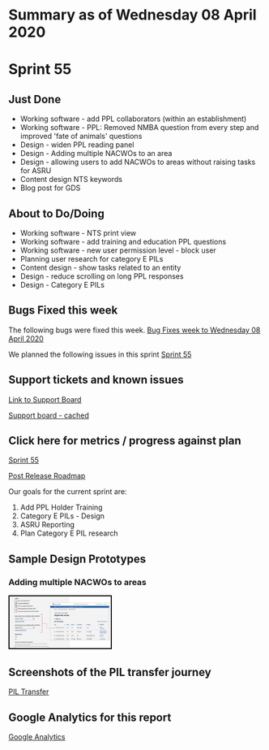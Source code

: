 # Summary as of Wednesday 08 April 2020 

# Sprint 55

## Just Done
* Working software - add PPL collaborators (within an establishment) 
* Working software - PPL: Removed NMBA question from every step and improved 'fate of animals' questions
* Design - widen PPL reading panel
* Design - Adding multiple NACWOs to an area
* Design - allowing users to add NACWOs to areas without raising tasks for ASRU
* Content design NTS keywords
* Blog post for GDS

## About to Do/Doing
* Working software - NTS print view
* Working software - add training and education PPL questions
* Working software - new user permission level - block user
* Planning user research for category E PILs
* Content design - show tasks related to an entity
* Design - reduce scrolling on long PPL responses
* Design - Category E PILs

## Bugs Fixed this week
The following bugs were fixed this week.
[Bug Fixes week to Wednesday 08 April 2020](graphs/bugs08042020.png)

We planned the following issues in this sprint 
[Sprint 55](graphs/sprint08042020.png)

## Support tickets and known issues
[Link to Support Board](https://collaboration.homeoffice.gov.uk/jira/secure/RapidBoard.jspa?rapidView=1717&selectedIssue=ASSB-253)

[Support board - cached](graphs/supportBoard08042020.png)

## Click here for metrics / progress against plan
[Sprint 55](graphs/progress08042020.png)

[Post Release Roadmap](graphs/roadmap08042020.png)

Our goals for the current sprint are:
1. Add PPL Holder Training 
2. Category E PILs - Design 
3. ASRU Reporting
4. Plan Category E PIL research

## Sample Design Prototypes
### Adding multiple NACWOs to areas
<a href="graphs/proto1_08042020.png"><img src="graphs/proto1_08042020.png" alt="HTML5 Icon" width="200" style="border:2px solid black"></a>
<br>

## Screenshots of the PIL transfer journey
[PIL Transfer](TransferPIL.md)

## Google Analytics for this report
[Google Analytics](graphs/GA08042020.png)

